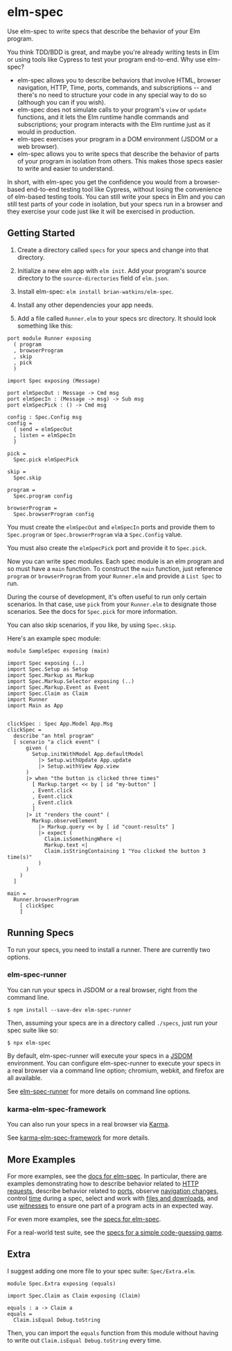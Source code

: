 # elm-spec

Use elm-spec to write specs that describe the behavior of your Elm program.

You think TDD/BDD is great, and maybe you're already writing tests in Elm or using tools like Cypress
to test your program end-to-end. Why use elm-spec?

- elm-spec allows you to describe behaviors that involve HTML, browser navigation, HTTP, Time, ports,
commands, and subscriptions -- and there's no need to structure your code in any special way
to do so (although you can if you wish).
- elm-spec does not simulate calls to your program's `view` or `update` functions, and it lets the
Elm runtime handle commands and subscriptions; your program interacts with the Elm runtime just as it
would in production.
- elm-spec exercises your program in a DOM environment (JSDOM or a web browser).
- elm-spec allows you to write specs that describe the behavior of parts of your program in isolation from others. This makes those specs easier to write and easier to understand.

In short, with elm-spec you get the confidence you would from a browser-based
end-to-end testing tool like Cypress, without losing the convenience of elm-based testing tools. You can
still write your specs in Elm and you can still test parts of your code in isolation, but your specs
run in a browser and they exercise your code just like it will be exercised in production.


## Getting Started

1. Create a directory called `specs` for your specs and change into that directory.

2. Initialize a new elm app with `elm init`. Add your program's source
directory to the `source-directories` field of `elm.json`.

3. Install elm-spec: `elm install brian-watkins/elm-spec`.

4. Install any other dependencies your app needs.

5. Add a file called `Runner.elm` to your specs src directory. It should look something like this:

```
port module Runner exposing
  ( program
  , browserProgram
  , skip
  , pick
  )

import Spec exposing (Message)

port elmSpecOut : Message -> Cmd msg
port elmSpecIn : (Message -> msg) -> Sub msg
port elmSpecPick : () -> Cmd msg

config : Spec.Config msg
config =
  { send = elmSpecOut
  , listen = elmSpecIn
  }

pick =
  Spec.pick elmSpecPick

skip =
  Spec.skip

program =
  Spec.program config

browserProgram =
  Spec.browserProgram config
```

You must create the `elmSpecOut` and `elmSpecIn` ports and provide them to `Spec.program` or `Spec.browserProgram` via a `Spec.Config` value.

You must also create the `elmSpecPick` port and provide it to `Spec.pick`.

Now you can write spec modules. Each spec module is an elm program and so must have a `main` function. To construct
the `main` function, just reference `program` or `browserProgram` from your `Runner.elm` and
provide a `List Spec` to run.

During the course of development, it's often useful to run only certain scenarios.
In that case, use `pick` from your `Runner.elm` to designate those scenarios. See the docs for `Spec.pick`
for more information.

You can also skip scenarios, if you like, by using `Spec.skip`.

Here's an example spec module:

```
module SampleSpec exposing (main)

import Spec exposing (..)
import Spec.Setup as Setup
import Spec.Markup as Markup
import Spec.Markup.Selector exposing (..)
import Spec.Markup.Event as Event
import Spec.Claim as Claim
import Runner
import Main as App


clickSpec : Spec App.Model App.Msg
clickSpec =
  describe "an html program"
  [ scenario "a click event" (
      given (
        Setup.initWithModel App.defaultModel
          |> Setup.withUpdate App.update
          |> Setup.withView App.view
      )
      |> when "the button is clicked three times"
        [ Markup.target << by [ id "my-button" ]
        , Event.click
        , Event.click
        , Event.click
        ]
      |> it "renders the count" (
        Markup.observeElement
          |> Markup.query << by [ id "count-results" ]
          |> expect (
            Claim.isSomethingWhere <|
            Markup.text <|
            Claim.isStringContaining 1 "You clicked the button 3 time(s)"
          )
      )
    )
  ]

main =
  Runner.browserProgram
    [ clickSpec
    ]
```

## Running Specs

To run your specs, you need to install a runner. There are currently two options.

### elm-spec-runner

You can run your specs in JSDOM or a real browser, right from the command line.

```
$ npm install --save-dev elm-spec-runner
```

Then, assuming your specs are in a directory called `./specs`, just run your spec suite like so:

```
$ npx elm-spec
```

By default, elm-spec-runner will execute your specs in a [JSDOM](https://github.com/jsdom/jsdom) environment.
You can configure elm-spec-runner to execute your specs in a real browser via a command line option;
chromium, webkit, and firefox are all available.

See [elm-spec-runner](https://github.com/brian-watkins/elm-spec/tree/master/runner/elm-spec-runner) for more
details on command line options.

### karma-elm-spec-framework

You can also run your specs in a real browser via [Karma](http://karma-runner.github.io/latest/).

See [karma-elm-spec-framework](https://github.com/brian-watkins/elm-spec/tree/master/runner/karma-elm-spec-framework)
for more details.


## More Examples

For more examples, see the [docs for elm-spec](https://package.elm-lang.org/packages/brian-watkins/elm-spec/latest/).
In particular, there are examples demonstrating how to describe behavior related to [HTTP requests](https://package.elm-lang.org/packages/brian-watkins/elm-spec/latest/Spec-Http), describe behavior related to [ports](https://package.elm-lang.org/packages/brian-watkins/elm-spec/latest/Spec-Port), observe [navigation changes](https://package.elm-lang.org/packages/brian-watkins/elm-spec/latest/Spec-Navigator#location), control [time](https://package.elm-lang.org/packages/brian-watkins/elm-spec/latest/Spec-Time) during a spec, select and work with [files and downloads](https://package.elm-lang.org/packages/brian-watkins/latest/Spec-File), and use [witnesses](https://package.elm-lang.org/packages/brian-watkins/elm-spec/latest/Spec-Witness) to ensure one part of a program acts in an expected way.

For even more examples, see the [specs for elm-spec](https://github.com/brian-watkins/elm-spec/tree/master/tests/src/Specs).

For a real-world test suite, see the [specs for a simple code-guessing game](https://github.com/brian-watkins/mindmaster).


## Extra

I suggest adding one more file to your spec suite: `Spec/Extra.elm`.

```
module Spec.Extra exposing (equals)

import Spec.Claim as Claim exposing (Claim)

equals : a -> Claim a
equals =
  Claim.isEqual Debug.toString
```

Then, you can import the `equals` function from this module without having to write out
`Claim.isEqual Debug.toString` every time.
